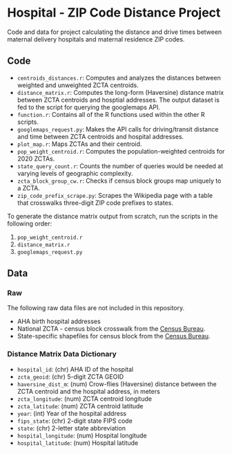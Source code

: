 # Hospital - ZIP Code Distance Project

Code and data for project calculating the distance and drive times between maternal delivery hospitals and maternal residence ZIP codes.


## Code

- `centroids_distances.r`: Computes and analyzes the distances between weighted and unweighted ZCTA centroids.
- `distance_matrix.r`: Computes the long-form (Haversine) distance matrix between ZCTA centroids and hosptial addresses. The output dataset is fed to the script for querying the googlemaps API.
- `function.r`: Contains all of the R functions used within the other R scripts.
- `googlemaps_request.py`: Makes the API calls for driving/transit distance and time between ZCTA centroids and hospital addresses.
- `plot_map.r`: Maps ZCTAs and their centroid.
- `pop_weight_centroid.r`: Computes the population-weighted centroids for 2020 ZCTAs.
- `state_query_count.r`: Counts the number of queries would be needed at varying levels of geographic complexity.
- `zcta_block_group_cw.r`: Checks if census block groups map uniquely to a ZCTA.
- `zip_code_prefix_scrape.py`: Scrapes the Wikipedia page with a table that crosswalks three-digit ZIP code prefixes to states.

To generate the distance matrix output from scratch, run the scripts in the following order:
1. `pop_weight_centroid.r`
2. `distance_matrix.r`
3. `googlemaps_request.py`

## Data

### Raw

The following raw data files are not included in this repository.
- AHA birth hospital addresses
- National ZCTA - census block crosswalk from the [Census Bureau](https://www2.census.gov/geo/docs/maps-data/data/rel2020/zcta520/tab20_zcta520_tabblock20_natl.txt).
- State-specific shapefiles for census block from the [Census Bureau](https://www2.census.gov/geo/tiger/TIGER2020/TABBLOCK20/).

### Distance Matrix Data Dictionary

- `hospital_id`: (chr) AHA ID of the hospital
- `zcta_geoid`: (chr) 5-digit ZCTA GEOID
- `haversine_dist_m`: (num) Crow-flies (Haversine) distance between the ZCTA centroid and the hospital address, in meters
- `zcta_longitude`: (num) ZCTA centroid longitude
- `zcta_latitude`: (num) ZCTA centroid latitude
- `year`: (int) Year of the hospital address
- `fips_state`: (chr) 2-digit state FIPS code
- `state`: (chr) 2-letter state abbreviation 
- `hospital_longitude`: (num) Hospital longitude
- `hospital_latitude`: (num) Hospital latitude

